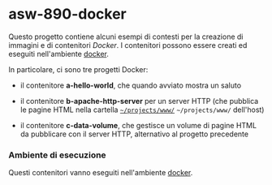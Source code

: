 # asw-890-docker

Questo progetto contiene alcuni esempi di contesti per la creazione di immagini e di contenitori *Docker*. 
I contenitori possono essere creati ed eseguiti nell'ambiente [docker](../../environments/docker/). 

In particolare, ci sono tre progetti Docker: 

* il contenitore **a-hello-world**, che quando avviato mostra un saluto 

* il contenitore **b-apache-http-server** per un server HTTP 
  (che pubblica le pagine HTML nella cartella [`~/projects/www/`](../../projects/www/) `~/projects/www/` dell'host) 

* il contenitore **c-data-volume**, che gestisce un volume di pagine HTML da pubblicare con il server HTTP, alternativo al progetto precedente 

### Ambiente di esecuzione 

Questi contenitori vanno eseguiti nell'ambiente [docker](../../environments/docker/). 

